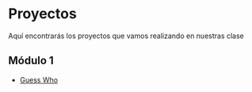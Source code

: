 # Proyectos

Aquí encontrarás los proyectos que vamos realizando en nuestras clase

## Módulo 1

- [Guess Who](guess-who/)
